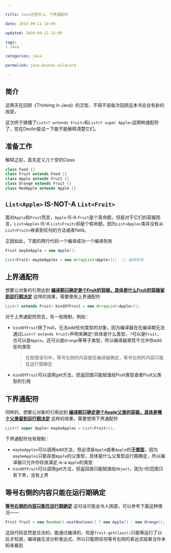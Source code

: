```yaml
---

title: Java泛型中上、下界通配符

date: 2019-09-11 14:09

updated: 2019-09-11 14:09

tags:
- Java

categories: Java

permalink: java-bounds-wildcard

---
```


## 简介

这两天在回顾《Thinking in Java》的泛型，不得不说每次回顾这本书总会有新的收获，

这次终于搞懂了`List<? extends Fruit>`和`List<? super Apple>`这两种通配符了，现在Deolin尝试一下能不能解释清楚它们。



## 准备工作

解释之前，首先定义几个空的Class

~~~java
class Food {}
class Fruit extends Food {}
class Apple extends Fruit {}
class Orange extends Fruit {}
class RedApple extends Apple {}
~~~



## `List<Apple>` IS-NOT-A `List<Fruit>`

面对`Apple`和`Fruit`而言，`Apple` IS-A `Fruit`是个真命题，但是对于它们的容器而言，`List<Apple>` IS-A `List<Fruit>`却是个假命题，因为`List<Apple>`类并没有从 `List<Fruit>`继承到任何的方法或者field。

正因如此，下面的两行代码一个编译成功一个编译失败

~~~java
Fruit maybeApple = new Apple();

List<Fruit> maybeApples = new ArrayList<Apple>();  // 编译失败
~~~



## 上界通配符

想要让对象的引用达到 **<u>编译期只确定是个Fruit的容器，具体是什么Fruit的容器留到运行期决定</u>** 这样的效果，需要使用上界通配符

~~~java
List<? extends Fruit> kindOfFruit = new ArrayList<Apple>();
~~~

对于上界通配符而言，有一些限制，例如：

- `kindOfFruit`除了null，无法add任何类型的对象，因为编译器在在编译期无法通过`List<? extends Fruit>`声明来确定`?`具体是什么类型，`?`可以是`Fruit`，也可以是`Apple`，还可以是`Orange`等等子类型，所以编译器索性不允许你add任何类型

  > 在赋值语句中，等号左侧的内容能在编译器确定，等号右侧的内容只能在运行期确定

- `kindOfFruit`可以调用get方法，但返回值只能赋值给Fruit类型或者Fruit父类型的引用



## 下界通配符

同样的，想要让对象的引用达到 **<u>编译期只确定是个Apple父类的容器，具体是哪个父类留到运行期决定</u>** 这样的效果，需要使用下界通配符

~~~java
List<? super Apple> maybeApples = List<Fruit>();
~~~

下界通配符也有限制：

- `maybeApples`可以调用add方法，但必须是`Apple`或者`Apple`的<u>**子类型**</u>，因为`maybeApples`只能存放`Apple`的父类型，具体是什么父类型运行期确定，所以编译器只允许你存放满足 is-a `Apple`的类型
- `kindOfFruit`可以调用get方法，但返回值只能赋值给`Object`，因为`?`的范围只有下界，没有上界



## 等号右侧的内容只能在运行期确定

<u>**等号右侧的内容只能在运行期确定**</u> 这句话可能会令人困惑，可以参考下面这种情况——

~~~java
Fruit fruit = new Random().nextBoolean() ? new Apple() : new Orange();
~~~

这段代码显然是合法的，能通过编译的，但是`fruit.getClass()`只能等运行了以后才知道，编译器无法分析表达式，所以只能把任何等号右侧的表达式结果当作未知来看到